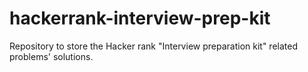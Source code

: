 # hackerrank-interview-prep-kit
Repository to store the Hacker rank "Interview preparation kit" related problems' solutions. 
